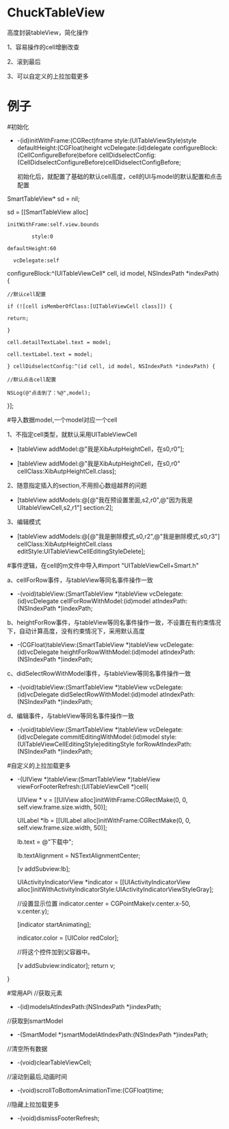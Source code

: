 # ChuckTableView

高度封装tableView，简化操作

  1、容易操作的cell增删改查

  2、滚到最后

  3、可以自定义的上拉加载更多


# 例子

#初始化

- -(id)initWithFrame:(CGRect)frame
              style:(UITableViewStyle)style
      defaultHeight:(CGFloat)height
         vcDelegate:(id)delegate
     configureBlock:(CellConfigureBefore)before
cellDidselectConfig:(CellDidselectConfigureBefore)cellDidselectConfigBefore;

  初始化后，就配置了基础的默认cell高度，cell的UI与model的默认配置和点击配置

SmartTableView* sd = nil;

sd = [[SmartTableView alloc]

    initWithFrame:self.view.bounds

            style:0

    defaultHeight:60

      vcDelegate:self

  configureBlock:^(UITableViewCell* cell, id model, NSIndexPath *indexPath) {

    //默认cell配置

    if (![cell isMemberOfClass:[UITableViewCell class]]) {

    return;

    }

    cell.detailTextLabel.text = model;

    cell.textLabel.text = model;

    } cellDidselectConfig:^(id cell, id model, NSIndexPath *indexPath) {

    //默认点击cell配置

    NSLog(@"点击到了：%@",model);

}];

#导入数据model,一个model对应一个cell

 1、不指定cell类型，就默认采用UITableViewCell

-  [tableView addModel:@"我是XibAutpHeightCell，在s0,r0"];

-  [tableView addModel:@"我是XibAutpHeightCell，在s0,r0" cellClass:XibAutpHeightCell.class];

 2、随意指定插入的section,不用担心数组越界的问题

-  [tableView addModels:@[@"我在预设置里面,s2,r0",@"因为我是UItableViewCell,s2,r1"] section:2];

 3、编辑模式

-  [tableView addModels:@[@"我是删除模式,s0,r2",@"我是删除模式,s0,r3"] cellClass:XibAutpHeightCell.class editStyle:UITableViewCellEditingStyleDelete];

#事件逻辑，在cell的m文件中导入#import "UITableViewCell+Smart.h"

a、cellForRow事件，与tableView等同名事件操作一致

- -(void)tableView:(SmartTableView *)tableView vcDelegate:(id)vcDelegate cellForRowWithModel:(id)model atIndexPath:(NSIndexPath *)indexPath;

b、heightForRow事件，与tableView等同名事件操作一致，不设置在有约束情况下，自动计算高度，没有约束情况下，采用默认高度

- -(CGFloat)tableView:(SmartTableView *)tableView vcDelegate:(id)vcDelegate heightForRowWithModel:(id)model atIndexPath:(NSIndexPath *)indexPath;

c、didSelectRowWithModel事件，与tableView等同名事件操作一致

- -(void)tableView:(SmartTableView *)tableView vcDelegate:(id)vcDelegate didSelectRowWithModel:(id)model atIndexPath:(NSIndexPath *)indexPath;

d、编辑事件，与tableView等同名事件操作一致

- -(void)tableView:(SmartTableView *)tableView vcDelegate:(id)vcDelegate commitEditingWithModel:(id)model style:(UITableViewCellEditingStyle)editingStyle forRowAtIndexPath:(NSIndexPath *)indexPath;

#自定义的上拉加载更多

- -(UIView *)tableView:(SmartTableView *)tableView viewForFooterRefresh:(UITableViewCell *)cell{

    UIView * v = [[UIView alloc]initWithFrame:CGRectMake(0, 0, self.view.frame.size.width, 50)];

    UILabel *lb = [[UILabel alloc]initWithFrame:CGRectMake(0, 0, self.view.frame.size.width, 50)];

    lb.text = @"下载中";

    lb.textAlignment = NSTextAlignmentCenter;

    [v addSubview:lb];

    UIActivityIndicatorView *indicator = [[UIActivityIndicatorView alloc]initWithActivityIndicatorStyle:UIActivityIndicatorViewStyleGray];

    //设置显示位置
    indicator.center = CGPointMake(v.center.x-50, v.center.y);

    [indicator startAnimating];

    indicator.color = [UIColor redColor];

    //将这个控件加到父容器中。

    [v addSubview:indicator];
    return v;

}

#常用APi
//获取元素

- -(id)modelsAtIndexPath:(NSIndexPath *)indexPath;

//获取到smartModel

- -(SmartModel *)smartModelAtIndexPath:(NSIndexPath *)indexPath;

//清空所有数据

- -(void)clearTableViewCell;

//滚动到最后,动画时间

- -(void)scrollToBottomAnimationTime:(CGFloat)time;

//隐藏上拉加载更多

- -(void)dismissFooterRefresh;


